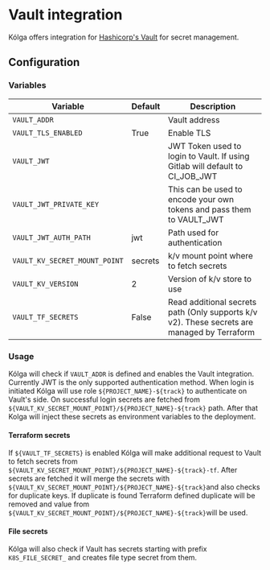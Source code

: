 # Vault integration

Kólga offers integration for [Hashicorp's Vault](https://www.vaultproject.io/) for
secret management.

## Configuration

### Variables

| Variable                      | Default    | Description                                                                                         |
|-------------------------------|------------|-----------------------------------------------------------------------------------------------------|
| `VAULT_ADDR`                  |            | Vault address                                                                                       |
| `VAULT_TLS_ENABLED`           | True       | Enable TLS                                                                                          |
| `VAULT_JWT`                   |            | JWT Token used to login to Vault. If using Gitlab will default to CI_JOB_JWT                        |
| `VAULT_JWT_PRIVATE_KEY`       |            | This can be used to encode your own tokens and pass them to VAULT_JWT                               |
| `VAULT_JWT_AUTH_PATH`         | jwt        | Path used for authentication                                                                        |
| `VAULT_KV_SECRET_MOUNT_POINT` | secrets    | k/v mount point where to fetch secrets                                                              |
| `VAULT_KV_VERSION`            | 2          | Version of k/v store to use                                                                         |
| `VAULT_TF_SECRETS`            | False      | Read additional secrets path (Only supports k/v v2). These secrets are managed by Terraform         |

### Usage

Kólga will check if `VAULT_ADDR` is defined and enables the Vault integration. Currently
JWT is the only supported authentication method. When login is initiated Kólga will use
role `${PROJECT_NAME}-${track}` to authenticate on Vault's side. On successful login secrets are fetched from `${VAULT_KV_SECRET_MOUNT_POINT}/${PROJECT_NAME}-${track}` path. After that Kolga will inject these secrets as environment variables to the deployment.

#### Terraform secrets

If `${VAULT_TF_SECRETS}` is enabled Kólga will make additional request to Vault to fetch secrets from `${VAULT_KV_SECRET_MOUNT_POINT}/${PROJECT_NAME}-${track}-tf`. After secrets are fetched it will merge the secrets with `${VAULT_KV_SECRET_MOUNT_POINT}/${PROJECT_NAME}-${track}`and also checks for duplicate keys. If duplicate is found Terraform defined duplicate will be removed and value from `${VAULT_KV_SECRET_MOUNT_POINT}/${PROJECT_NAME}-${track}`will be used.

#### File secrets

Kólga will also check if Vault has secrets starting with prefix `K8S_FILE_SECRET_` and creates file type secret from them.

